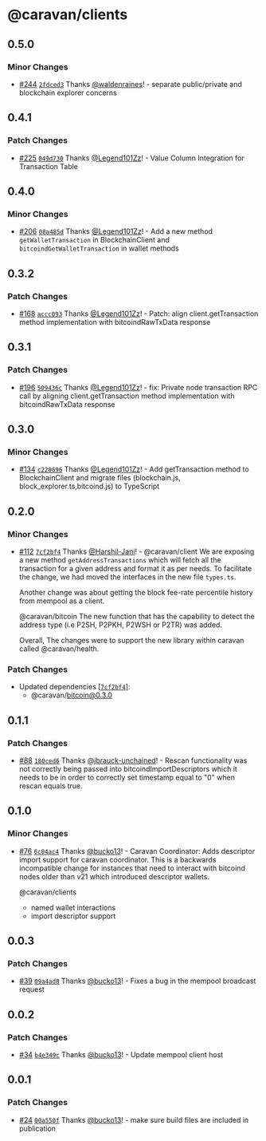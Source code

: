 # @caravan/clients

## 0.5.0

### Minor Changes

- [#244](https://github.com/caravan-bitcoin/caravan/pull/244) [`2fdced3`](https://github.com/caravan-bitcoin/caravan/commit/2fdced3ec1c51ed8df5b5d91f88386cb2302bb94) Thanks [@waldenraines](https://github.com/waldenraines)! - separate public/private and blockchain explorer concerns

## 0.4.1

### Patch Changes

- [#225](https://github.com/caravan-bitcoin/caravan/pull/225) [`049d730`](https://github.com/caravan-bitcoin/caravan/commit/049d730f0dc1bac7ba854f26192ca79afa03afe9) Thanks [@Legend101Zz](https://github.com/Legend101Zz)! - Value Column Integration for Transaction Table

## 0.4.0

### Minor Changes

- [#206](https://github.com/caravan-bitcoin/caravan/pull/206) [`08a485d`](https://github.com/caravan-bitcoin/caravan/commit/08a485d382847d1af234ebb0f37628e12f4186e7) Thanks [@Legend101Zz](https://github.com/Legend101Zz)! - Add a new method `getWalletTransaction` in BlockchainClient and `bitcoindGetWalletTransaction` in wallet methods

## 0.3.2

### Patch Changes

- [#168](https://github.com/caravan-bitcoin/caravan/pull/168) [`accc093`](https://github.com/caravan-bitcoin/caravan/commit/accc0937159691e7be5b0b68c389ee6594423aa4) Thanks [@Legend101Zz](https://github.com/Legend101Zz)! - Patch: align client.getTransaction method implementation with bitcoindRawTxData response

## 0.3.1

### Patch Changes

- [#196](https://github.com/caravan-bitcoin/caravan/pull/196) [`509436c`](https://github.com/caravan-bitcoin/caravan/commit/509436cf299ee83de481557928eb8638b20ec62e) Thanks [@Legend101Zz](https://github.com/Legend101Zz)! - fix: Private node transaction RPC call by aligning client.getTransaction method implementation with bitcoindRawTxData response

## 0.3.0

### Minor Changes

- [#134](https://github.com/caravan-bitcoin/caravan/pull/134) [`c220696`](https://github.com/caravan-bitcoin/caravan/commit/c220696fa16c9663995835a96a5a56c88977cc8e) Thanks [@Legend101Zz](https://github.com/Legend101Zz)! - Add getTransaction method to BlockchainClient and migrate files (blockchain.js, block_explorer.ts,bitcoind.js) to TypeScript

## 0.2.0

### Minor Changes

- [#112](https://github.com/caravan-bitcoin/caravan/pull/112) [`7cf2bf4`](https://github.com/caravan-bitcoin/caravan/commit/7cf2bf48ebda2d8dc45c6a83068a5dc5ce028beb) Thanks [@Harshil-Jani](https://github.com/Harshil-Jani)! - @caravan/client
  We are exposing a new method `getAddressTransactions` which will fetch all the transaction for a given address and format it as per needs. To facilitate the change, we had moved the interfaces in the new file `types.ts`.

  Another change was about getting the block fee-rate percentile history from mempool as a client.

  @caravan/bitcoin
  The new function that has the capability to detect the address type (i.e P2SH, P2PKH, P2WSH or P2TR) was added.

  Overall, The changes were to support the new library within caravan called @caravan/health.

### Patch Changes

- Updated dependencies [[`7cf2bf4`](https://github.com/caravan-bitcoin/caravan/commit/7cf2bf48ebda2d8dc45c6a83068a5dc5ce028beb)]:
  - @caravan/bitcoin@0.3.0

## 0.1.1

### Patch Changes

- [#88](https://github.com/caravan-bitcoin/caravan/pull/88) [`180ced6`](https://github.com/caravan-bitcoin/caravan/commit/180ced667fb3b7e4b32b03e885662e4dde934c75) Thanks [@jbrauck-unchained](https://github.com/jbrauck-unchained)! - Rescan functionality was not correctly being passed into bitcoindImportDescriptors which it needs to be in order to correctly set timestamp equal to "0" when rescan equals true.

## 0.1.0

### Minor Changes

- [#76](https://github.com/caravan-bitcoin/caravan/pull/76) [`6c04ac4`](https://github.com/caravan-bitcoin/caravan/commit/6c04ac497b9fcd227b821b0d5ccb8b5291a24d18) Thanks [@bucko13](https://github.com/bucko13)! - Caravan Coordinator:
  Adds descriptor import support for caravan coordinator. This is a backwards incompatible
  change for instances that need to interact with bitcoind nodes older than v21 which introduced
  descriptor wallets.

  @caravan/clients

  - named wallet interactions
  - import descriptor support

## 0.0.3

### Patch Changes

- [#39](https://github.com/caravan-bitcoin/caravan/pull/39) [`09a4ad8`](https://github.com/caravan-bitcoin/caravan/commit/09a4ad8a82096ef2c42b4df926bd87a982223c0e) Thanks [@bucko13](https://github.com/bucko13)! - Fixes a bug in the mempool broadcast request

## 0.0.2

### Patch Changes

- [#34](https://github.com/caravan-bitcoin/caravan/pull/34) [`b4e349c`](https://github.com/caravan-bitcoin/caravan/commit/b4e349c170a83d4e0d153bfec62a97170e534fda) Thanks [@bucko13](https://github.com/bucko13)! - Update mempool client host

## 0.0.1

### Patch Changes

- [#24](https://github.com/caravan-bitcoin/caravan/pull/24) [`00a550f`](https://github.com/caravan-bitcoin/caravan/commit/00a550f6675d7d0a90f4e572aeac3d07f8759f36) Thanks [@bucko13](https://github.com/bucko13)! - make sure build files are included in publication
